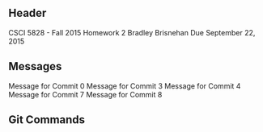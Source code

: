 ## Header
CSCI 5828 - Fall 2015
Homework 2
Bradley Brisnehan
Due September 22, 2015

## Messages
Message for Commit 0
Message for Commit 3
Message for Commit 4
Message for Commit 7
Message for Commit 8

## Git Commands